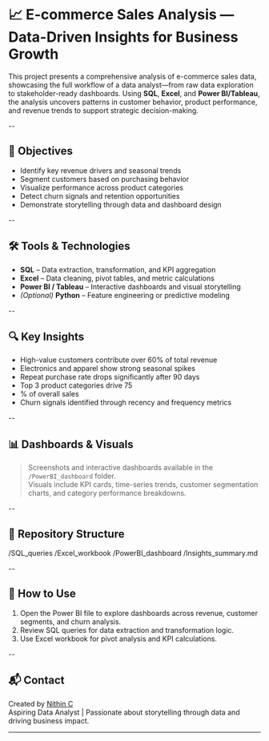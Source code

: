 # 📈 E-commerce Sales Analysis — Data-Driven Insights for Business Growth

This project presents a comprehensive analysis of e-commerce sales data, showcasing the full workflow of a data analyst—from raw data exploration to stakeholder-ready dashboards. Using **SQL**, **Excel**, and **Power BI/Tableau**, the analysis uncovers patterns in customer behavior, product performance, and revenue trends to support strategic decision-making.

--

## 🎯 Objectives

- Identify key revenue drivers and seasonal trends  
- Segment customers based on purchasing behavior  
- Visualize performance across product categories  
- Detect churn signals and retention opportunities  
- Demonstrate storytelling through data and dashboard design

--

## 🛠 Tools & Technologies

- **SQL** – Data extraction, transformation, and KPI aggregation  
- **Excel** – Data cleaning, pivot tables, and metric calculations  
- **Power BI / Tableau** – Interactive dashboards and visual storytelling  
- *(Optional)* **Python** – Feature engineering or predictive modeling

--

## 🔍 Key Insights

- High-value customers contribute over 60% of total revenue  
- Electronics and apparel show strong seasonal spikes  
- Repeat purchase rate drops significantly after 90 days  
- Top 3 product categories drive 75
- % of overall sales  
- Churn signals identified through recency and frequency metrics

--

## 📊 Dashboards & Visuals

> Screenshots and interactive dashboards available in the `/PowerBI_dashboard` folder.  
> Visuals include KPI cards, time-series trends, customer segmentation charts, and category performance breakdowns.

--

## 📁 Repository Structure

/SQL_queries
/Excel_workbook
/PowerBI_dashboard
/Insights_summary.md


--

## 🚀 How to Use

1. Open the Power BI file to explore dashboards across revenue, customer segments, and churn analysis.  
2. Review SQL queries for data extraction and transformation logic.  
3. Use Excel workbook for pivot analysis and KPI calculations.

--

## 📬 Contact

Created by [Nithin C](https://www.linkedin.com/in/nithin737)  
Aspiring Data Analyst | Passionate about storytelling through data and driving business impact.

---
